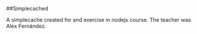 ##Simplecached

A simplecache created for and exercise in nodejs course.
The teacher was Alex Fernández.

